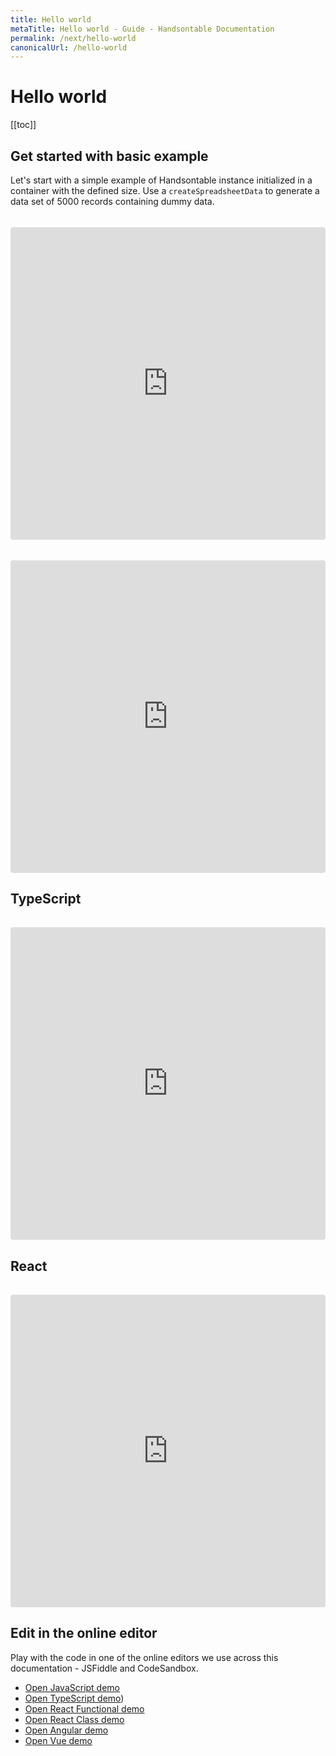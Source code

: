 ```yaml
---
title: Hello world
metaTitle: Hello world - Guide - Handsontable Documentation
permalink: /next/hello-world
canonicalUrl: /hello-world
---
```


# Hello world

[[toc]]

## Get started with basic example

Let's start with a simple example of Handsontable instance initialized in a container with the defined size. Use a `createSpreadsheetData` to generate a data set of 5000 records containing dummy data.


<code-group>
  <code-block title="TypeScript">
  <div style="margin-top: 33px;">
    <iframe src="https://codesandbox.io/embed/handsontable-typescript-data-grid-hello-world-app-145es?fontsize=14&hidenavigation=1&theme=dark&view=split"
       style="width:100%; height:500px; border:0; border-radius: 4px; overflow:hidden;"
       title="Handsontable React Data Grid - Hello World App"
       allow="accelerometer; ambient-light-sensor; camera; encrypted-media; geolocation; gyroscope; hid; microphone; midi; payment; usb; vr; xr-spatial-tracking"
       sandbox="allow-forms allow-modals allow-popups allow-presentation allow-same-origin allow-scripts">
    </iframe>
  </div>
</code-block>

<code-block title="React">
  <div style="margin-top: 33px;">
    <iframe src="https://codesandbox.io/embed/handsontable-react-data-grid-hello-world-app-yt46w?fontsize=14&hidenavigation=1&theme=dark&view=split"
       style="width:100%; height:500px; border:0; border-radius: 4px; overflow:hidden;"
       title="Handsontable React Data Grid - Hello World App"
       allow="accelerometer; ambient-light-sensor; camera; encrypted-media; geolocation; gyroscope; hid; microphone; midi; payment; usb; vr; xr-spatial-tracking"
       sandbox="allow-forms allow-modals allow-popups allow-presentation allow-same-origin allow-scripts">
    </iframe>
  </div>
</code-block>
</code-group>

## TypeScript

  <div style="margin-top: 33px;">
    <iframe src="https://codesandbox.io/embed/handsontable-typescript-data-grid-hello-world-app-145es?fontsize=14&hidenavigation=1&theme=dark&view=split"
       style="width:100%; height:500px; border:0; border-radius: 4px; overflow:hidden;"
       title="Handsontable React Data Grid - Hello World App"
       allow="accelerometer; ambient-light-sensor; camera; encrypted-media; geolocation; gyroscope; hid; microphone; midi; payment; usb; vr; xr-spatial-tracking"
       sandbox="allow-forms allow-modals allow-popups allow-presentation allow-same-origin allow-scripts">
    </iframe>
  </div>

## React

  <div style="margin-top: 33px;">
    <iframe src="https://codesandbox.io/embed/handsontable-react-data-grid-hello-world-app-yt46w?fontsize=14&hidenavigation=1&theme=dark&view=split"
       style="width:100%; height:500px; border:0; border-radius: 4px; overflow:hidden;"
       title="Handsontable React Data Grid - Hello World App"
       allow="accelerometer; ambient-light-sensor; camera; encrypted-media; geolocation; gyroscope; hid; microphone; midi; payment; usb; vr; xr-spatial-tracking"
       sandbox="allow-forms allow-modals allow-popups allow-presentation allow-same-origin allow-scripts">
    </iframe>
  </div>

## Edit in the online editor

Play with the code in one of the online editors we use across this documentation - JSFiddle and CodeSandbox.

- [Open JavaScript demo](https://jsfiddle.com)
- [Open TypeScript demo](https://jsfiddle.com))
- [Open React Functional demo](https://codesandbox.com)
- [Open React Class demo](https://codesandbox.com)
- [Open Angular demo](https://codesandbox.com)
- [Open Vue demo](https://codesandbox.com)


